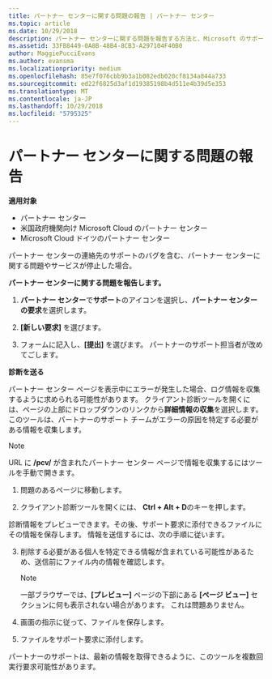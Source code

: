 ```yaml
---
title: パートナー センターに関する問題の報告 | パートナー センター
ms.topic: article
ms.date: 10/29/2018
description: パートナー センターに関する問題を報告する方法と、Microsoft のサポート チーム向けの診断情報を収集する方法について説明します。
ms.assetid: 33FB8449-0A8B-48B4-8CB3-A297104F40B0
author: MaggiePucciEvans
ms.author: evansma
ms.localizationpriority: medium
ms.openlocfilehash: 85e7f076cbb9b3a1b082edb020cf8134a844a733
ms.sourcegitcommit: ed22f6825d3af1d19385198b4d511e4b39d5e353
ms.translationtype: MT
ms.contentlocale: ja-JP
ms.lasthandoff: 10/29/2018
ms.locfileid: "5795325"
---
```

# <a name="report-problems-with-partner-center"></a>パートナー センターに関する問題の報告

**適用対象**

-  パートナー センター
-  米国政府機関向け Microsoft Cloud のパートナー センター
-  Microsoft Cloud ドイツのパートナー センター

パートナー センターの連絡先のサポートのバグを含む、パートナー センターに関する問題やサービスが停止した場合。

**パートナー センターに関する問題を報告します。**

1.  **パートナー センター**で**サポート**のアイコンを選択し、**パートナー センターの要求**を選択します。

2.  **[新しい要求]** を選びます。

3.  フォームに記入し、**[提出]** を選びます。 パートナーのサポート担当者が改めてごします。

**診断を送る**

パートナー センター ページを表示中にエラーが発生した場合、ログ情報を収集するように求められる可能性があります。 クライアント診断ツールを開くには、ページの上部にドロップダウンのリンクから**詳細情報の収集**を選択します。 このツールは、パートナーのサポート チームがエラーの原因を特定する必要がある情報を収集します。 

>[!NOTE]
>URL に **/pcv/** が含まれたパートナー センター ページで情報を収集するにはツールを手動で開きます。

1.  問題のあるページに移動します。

2.  クライアント診断ツールを開くには、 **Ctrl + Alt + D**のキーを押します。

診断情報をプレビューできます。その後、サポート要求に添付できるファイルにその情報を保存します。 情報を送信するには、次の手順に従います。

3.  削除する必要がある個人を特定できる情報が含まれている可能性があるため、送信前にファイル内の情報を確認します。 

    >[!NOTE]
    >一部ブラウザーでは、**[プレビュー]** ページの下部にある **[ページ ビュー]** セクションに何も表示されない場合があります。 これは問題ありません。

4.  画面の指示に従って、ファイルを保存します。

5.  ファイルをサポート要求に添付します。

パートナーのサポートは、最新の情報を取得できるように、このツールを複数回実行要求可能性があります。

